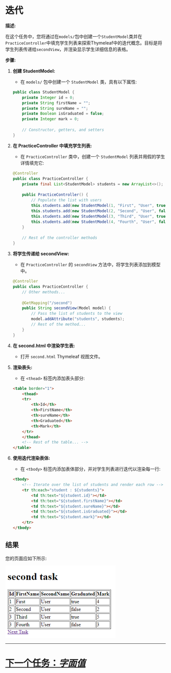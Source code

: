 # 迭代

**描述:**

在这个任务中，您将通过在`models/`包中创建一个`StudentModel`类并在`PracticeController`中填充学生列表来探索Thymeleaf中的迭代概念。目标是将学生列表传递给`secondView`，并渲染显示学生详细信息的表格。

**步骤:**

1. **创建 StudentModel:**
   - 在 `models/` 包中创建一个 `StudentModel` 类，具有以下属性:

   ```java
   public class StudentModel {
       private Integer id = 0;
       private String firstName = "";
       private String sureName = "";
       private Boolean isGraduated = false;
       private Integer mark = 0;
   
       // Constructor, getters, and setters
   }
   ```

2. **在 PracticeController 中填充学生列表:**
   - 在 `PracticeController` 类中，创建一个 `StudentModel` 列表并用假的学生详情填充它:

   ```java
   @Controller
   public class PracticeController {
       private final List<StudentModel> students = new ArrayList<>();
   
       public PracticeController() {
           // Populate the list with users
           this.students.add(new StudentModel(1, "First", "User", true, 4));
           this.students.add(new StudentModel(2, "Second", "User", false, 2));
           this.students.add(new StudentModel(3, "Third", "User", true, 5));
           this.students.add(new StudentModel(4, "Fourth", "User", false, 3));
       }
   
       // Rest of the controller methods
   }
   ```

3. **将学生传递给 secondView:**
   - 在 `PracticeController` 的 `secondView` 方法中，将学生列表添加到模型中。

   ```java
   @Controller
   public class PracticeController {
       // Other methods...
   
       @GetMapping("/second")
       public String secondView(Model model) {
           // Pass the list of students to the view
           model.addAttribute("students", students);
           // Rest of the method...
       }
   }
   ```

4. **在 second.html 中渲染学生表:**
   - 打开 `second.html` Thymeleaf 视图文件。

5. **渲染表头:**
   - 在 `<thead>` 标签内添加表头部分:

   ```html
   <table border="1">
       <thead>
       <tr>
           <th>Id</th>
           <th>FirstName</th>
           <th>sureName</th>
           <th>Graduated</th>
           <th>Mark</th>
       </tr>
       </thead>
       <!-- Rest of the table... -->
   </table>
   ```

6. **使用迭代渲染表体:**
   - 在 `<tbody>` 标签内添加表体部分，并对学生列表进行迭代以渲染每一行:

   ```html
   <tbody>
       <!-- Iterate over the list of students and render each row -->
       <tr th:each="student : ${students}">
           <td th:text="${student.id}"></td>
           <td th:text="${student.firstName}"></td>
           <td th:text="${student.sureName}"></td>
           <td th:text="${student.isGraduated}"></td>
           <td th:text="${student.mark}"></td>
       </tr>
   </tbody>
   ```

## 结果
您的页面应如下所示:

![second-view.png](../../../srcs/thymeleaf/second-view.png)

---

# [下一个任务：*字面值*](literals.md)